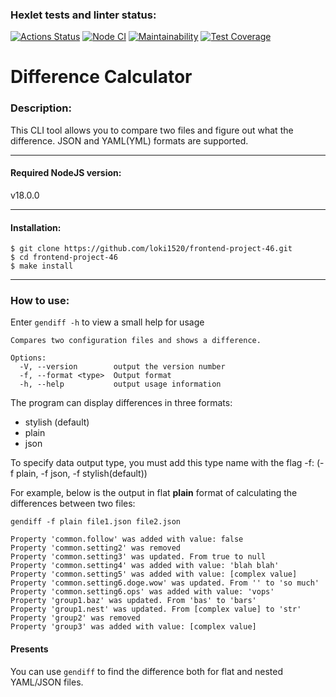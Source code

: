 ### Hexlet tests and linter status:
[![Actions Status](https://github.com/loki1520/frontend-project-46/workflows/hexlet-check/badge.svg)](https://github.com/loki1520/frontend-project-46/actions)
[![Node CI](https://github.com/loki1520/frontend-project-46/actions/workflows/nodejs.yml/badge.svg?branch=main)](https://github.com/loki1520/frontend-project-46/actions/workflows/nodejs.yml)
[![Maintainability](https://api.codeclimate.com/v1/badges/68738663e1d4805a9776/maintainability)](https://codeclimate.com/github/loki1520/frontend-project-46/maintainability)
[![Test Coverage](https://api.codeclimate.com/v1/badges/68738663e1d4805a9776/test_coverage)](https://codeclimate.com/github/loki1520/frontend-project-46/test_coverage)


# Difference Calculator
### Description:
This CLI tool allows you to compare two files and figure out what the difference.
JSON and YAML(YML) formats are supported.

---
#### Required NodeJS version:

v18.0.0

---
#### Installation:

```
$ git clone https://github.com/loki1520/frontend-project-46.git
$ cd frontend-project-46
$ make install
```
---
### How to use:
Enter ```gendiff -h``` to view a small help for usage

```Usage: gendiff [options] <filepath1> <filepath2>
Compares two configuration files and shows a difference.

Options:
  -V, --version        output the version number
  -f, --format <type>  Output format
  -h, --help           output usage information
```

The program can display differences in three formats:
* stylish (default)
* plain
* json


To specify data output type, you must add this type name with the flag -f: (-f plain, -f json, -f stylish(default))

For example, below is the output in flat **plain** format of calculating the differences between two files:

```
gendiff -f plain file1.json file2.json

Property 'common.follow' was added with value: false
Property 'common.setting2' was removed
Property 'common.setting3' was updated. From true to null
Property 'common.setting4' was added with value: 'blah blah'
Property 'common.setting5' was added with value: [complex value]
Property 'common.setting6.doge.wow' was updated. From '' to 'so much'
Property 'common.setting6.ops' was added with value: 'vops'
Property 'group1.baz' was updated. From 'bas' to 'bars'
Property 'group1.nest' was updated. From [complex value] to 'str'
Property 'group2' was removed
Property 'group3' was added with value: [complex value]
```
#### Presents
You can use ```gendiff``` to find the difference both for flat and nested YAML/JSON files.
